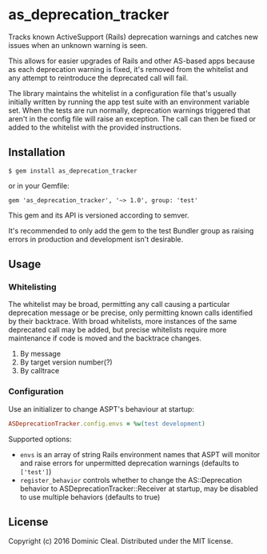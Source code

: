 # as_deprecation_tracker

Tracks known ActiveSupport (Rails) deprecation warnings and catches new issues
when an unknown warning is seen.

This allows for easier upgrades of Rails and other AS-based apps because as
each deprecation warning is fixed, it's removed from the whitelist and any
attempt to reintroduce the deprecated call will fail.

The library maintains the whitelist in a configuration file that's usually
initially written by running the app test suite with an environment variable
set. When the tests are run normally, deprecation warnings triggered that
aren't in the config file will raise an exception. The call can then be fixed
or added to the whitelist with the provided instructions.

## Installation

    $ gem install as_deprecation_tracker

or in your Gemfile:

    gem 'as_deprecation_tracker', '~> 1.0', group: 'test'

This gem and its API is versioned according to semver.

It's recommended to only add the gem to the test Bundler group as raising
errors in production and development isn't desirable.

## Usage

### Whitelisting

The whitelist may be broad, permitting any call causing a particular
deprecation message or be precise, only permitting known calls identified by
their backtrace. With broad whitelists, more instances of the same deprecated
call may be added, but precise whitelists require more maintenance if code is
moved and the backtrace changes.

1. By message
1. By target version number(?)
1. By calltrace

### Configuration

Use an initializer to change ASPT's behaviour at startup:

```ruby
ASDeprecationTracker.config.envs = %w(test development)
```

Supported options:

* `envs` is an array of string Rails environment names that ASPT will monitor
  and raise errors for unpermitted deprecation warnings (defaults to
  `['test']`)
* `register_behavior` controls whether to change the AS::Deprecation behavior
  to ASDeprecationTracker::Receiver at startup, may be disabled to use multiple
  behaviors (defaults to true)

## License

Copyright (c) 2016 Dominic Cleal.  Distributed under the MIT license.

